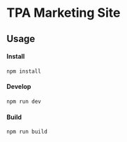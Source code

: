 # TPA Marketing Site

## Usage

#### Install

```
npm install
```

#### Develop

```
npm run dev
```

#### Build

```
npm run build
```
